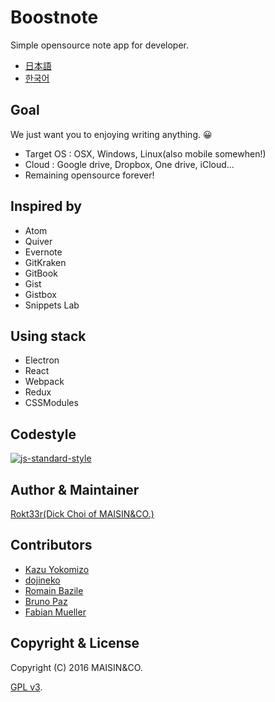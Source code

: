 # Boostnote

Simple opensource note app for developer.

- [日本語](./readme-ja.md)
- [한국어](./readme-ko.md)

## Goal

We just want you to enjoying writing anything. :grinning:

- Target OS : OSX, Windows, Linux(also mobile somewhen!)
- Cloud : Google drive, Dropbox, One drive, iCloud...
- Remaining opensource forever!

## Inspired by

- Atom
- Quiver
- Evernote
- GitKraken
- GitBook
- Gist
- Gistbox
- Snippets Lab

## Using stack

- Electron
- React
- Webpack
- Redux
- CSSModules

## Codestyle

[![js-standard-style](https://cdn.rawgit.com/feross/standard/master/badge.svg)](https://github.com/feross/standard)

## Author & Maintainer

[Rokt33r(Dick Choi of MAISIN&CO.)](https://github.com/rokt33r)

## Contributors

- [Kazu Yokomizo](https://github.com/kazup01)
- [dojineko](https://github.com/dojineko)
- [Romain Bazile](https://github.com/gromain)
- [Bruno Paz](https://github.com/brpaz)
- [Fabian Mueller](https://github.com/dotcs)

## Copyright & License

Copyright (C) 2016 MAISIN&CO.

[GPL v3](./LICENSE).
